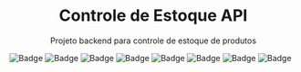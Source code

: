 <h1 align="center">Controle de Estoque API</h1>

<p align="center">Projeto backend para controle de estoque de produtos</p>

![Badge](https://img.shields.io/badge/Version-1.0.0-%237159c1?style=for-the-badge&logo=ghost)
![Badge](https://img.shields.io/badge/Typescript-^4.9.5-%237159c1?style=for-the-badge&logo=ghost)
![Badge](https://img.shields.io/badge/Prisma-4.10.1-%237159c1?style=for-the-badge&logo=ghost)
![Badge](https://img.shields.io/badge/Prisma_Client-^4.10.1-%237159c1?style=for-the-badge&logo=ghost)
![Badge](https://img.shields.io/badge/Express-^4.18.2-%237159c1?style=for-the-badge&logo=ghost)
![Badge](https://img.shields.io/badge/JWT-^9.0.0-%237159c1?style=for-the-badge&logo=ghost)
![Badge](https://img.shields.io/badge/License-ISC-%237159c1?style=for-the-badge&logo=ghost)
![Badge](https://img.shields.io/badge/Status-In_progress-%237159c1?style=for-the-badge&logo=ghost)